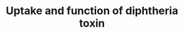 ---
annotations:
- type: Pathway Ontology
  value: toxin and toxicant response pathway
authors:
- ReactomeTeam
- Fehrhart
description: Diphtheria is a serious, often fatal human disease associated with damage
  to many tissues. Bacteria in infected individuals, however, are typically confined
  to the lining of the throat or to a skin lesion; systemic effects are due to the
  secretion of an exotoxin encoded by a lysogenic bacteriophage. The toxin is encoded
  as a single polypeptide but is cleaved by host furin-like proteases to yield an
  aminoterminal fragment A and a carboxyterminal fragment B, linked by a disulfide
  bond. Toxin cleavage can occur when it first contacts the target cell surface, as
  annotated here, or as late as the point at which fragment A is released into the
  cytosol. Fragment B mediates toxin uptake into target cell endocytic vesicles, where
  acidification promotes a conformational change enabling fragment B to form a channel
  in the vesicle membrane through which fragment A is extruded into the target cell
  cytosol. Cleavage of the inter-fragment disulfide bond frees DT fragment A, which
  catalyzes ADP ribosylation of the translation elongation factor 2 (EEF2) in a target
  cell, thereby blocking protein synthesis. Neither fragment is toxic to human cells
  by itself (Collier 1975; Pappenheim 1977; Murphy 2011).  View original pathway at
  [http://www.reactome.org/PathwayBrowser/#DIAGRAM=5336415 Reactome].
last-edited: 2021-01-25
organisms:
- Homo sapiens
redirect_from:
- /index.php/Pathway:WP3360
- /instance/WP3360
schema-jsonld:
- '@context': https://schema.org/
  '@id': https://wikipathways.github.io/pathways/WP3360.html
  '@type': Dataset
  creator:
    '@type': Organization
    name: WikiPathways
  description: Diphtheria is a serious, often fatal human disease associated with
    damage to many tissues. Bacteria in infected individuals, however, are typically
    confined to the lining of the throat or to a skin lesion; systemic effects are
    due to the secretion of an exotoxin encoded by a lysogenic bacteriophage. The
    toxin is encoded as a single polypeptide but is cleaved by host furin-like proteases
    to yield an aminoterminal fragment A and a carboxyterminal fragment B, linked
    by a disulfide bond. Toxin cleavage can occur when it first contacts the target
    cell surface, as annotated here, or as late as the point at which fragment A is
    released into the cytosol. Fragment B mediates toxin uptake into target cell endocytic
    vesicles, where acidification promotes a conformational change enabling fragment
    B to form a channel in the vesicle membrane through which fragment A is extruded
    into the target cell cytosol. Cleavage of the inter-fragment disulfide bond frees
    DT fragment A, which catalyzes ADP ribosylation of the translation elongation
    factor 2 (EEF2) in a target cell, thereby blocking protein synthesis. Neither
    fragment is toxic to human cells by itself (Collier 1975; Pappenheim 1977; Murphy
    2011).  View original pathway at [http://www.reactome.org/PathwayBrowser/#DIAGRAM=5336415
    Reactome].
  keywords:
  - ADP-ribo-EEF2
  - 'DT(33-225) disulfide bonded '
  - NAD+
  - DT(33-225)
  - DT(226-567)
  - HSP90AA1
  - HSP90AB1
  - 'DT(226-567) disulfide bonded '
  - TXNRD1
  - HBEGF(20-208)
  - DT A:B
  - H+
  - 'HBEGF(20-208) '
  - DT:HBEGF:CD9
  - CD9
  - EEF2
  - NAM
  - 'CD9 '
  license: CC0
  name: Uptake and function of diphtheria toxin
seo: CreativeWork
title: Uptake and function of diphtheria toxin
wpid: WP3360
---